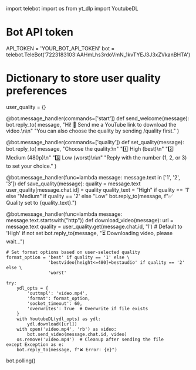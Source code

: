 import telebot
import os
from yt_dlp import YoutubeDL

# Bot API token
API_TOKEN = 'YOUR_BOT_API_TOKEN'
bot = telebot.TeleBot('7223183103:AAHmLhs3rdoVmN_1kvTYEJ3J3xZVkanBHTA')

# Dictionary to store user quality preferences
user_quality = {}

@bot.message_handler(commands=['start'])
def send_welcome(message):
    bot.reply_to(
        message,
        "Hi! 👋 Send me a YouTube link to download the video.\n\n"
        "You can also choose the quality by sending /quality first."
    )

@bot.message_handler(commands=['quality'])
def set_quality(message):
    bot.reply_to(
        message,
        "Choose the quality:\n"
        "1️⃣ High (best)\n"
        "2️⃣ Medium (480p)\n"
        "3️⃣ Low (worst)\n\n"
        "Reply with the number (1, 2, or 3) to set your choice."
    )

@bot.message_handler(func=lambda message: message.text in ['1', '2', '3'])
def save_quality(message):
    quality = message.text
    user_quality[message.chat.id] = quality
    quality_text = "High" if quality == '1' else "Medium" if quality == '2' else "Low"
    bot.reply_to(message, f"✅ Quality set to {quality_text}.")

@bot.message_handler(func=lambda message: message.text.startswith("http"))
def download_video(message):
    url = message.text
    quality = user_quality.get(message.chat.id, '1')  # Default to 'High' if not set
    bot.reply_to(message, "⏳ Downloading video, please wait...")

    # Set format options based on user-selected quality
    format_option = 'best' if quality == '1' else \
                    'bestvideo[height<=480]+bestaudio' if quality == '2' else \
                    'worst'

    try:
        ydl_opts = {
            'outtmpl': 'video.mp4',
            'format': format_option,
            'socket_timeout': 60,
            'overwrites': True  # Overwrite if file exists
        }
        with YoutubeDL(ydl_opts) as ydl:
            ydl.download([url])
        with open('video.mp4', 'rb') as video:
            bot.send_video(message.chat.id, video)
        os.remove('video.mp4')  # Cleanup after sending the file
    except Exception as e:
        bot.reply_to(message, f"❌ Error: {e}")

bot.polling()